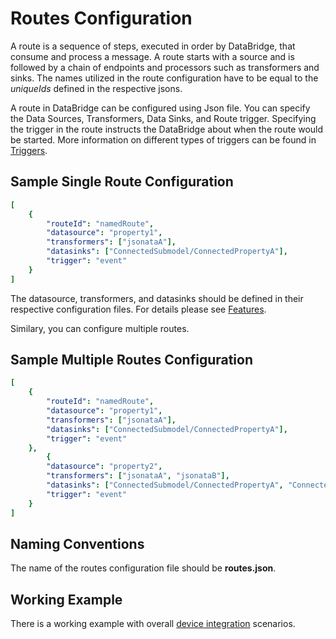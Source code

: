 # Routes Configuration
A route is a sequence of steps, executed in order by DataBridge, that consume and process a message. A route starts with a source and is followed by a chain of endpoints and processors such as transformers and sinks. The names utilized in the route configuration have to be equal to the *uniqueIds* defined in the respective jsons.

A route in DataBridge can be configured using Json file. You can specify the Data Sources, Transformers, Data Sinks, and Route trigger. Specifying the trigger in the route instructs the DataBridge about when the route would be started. More information on different types of triggers can be found in [Triggers](./triggers/index.md).

## Sample Single Route Configuration
```yaml
[
	{
		"routeId": "namedRoute",
		"datasource": "property1",
		"transformers": ["jsonataA"],
		"datasinks": ["ConnectedSubmodel/ConnectedPropertyA"],
		"trigger": "event"
	}
]
```
The datasource, transformers, and datasinks should be defined in their respective configuration files. For details please see [Features](../index.md#features).

Similary, you can configure multiple routes.

## Sample Multiple Routes Configuration
```yaml
[
	{
		"routeId": "namedRoute",
		"datasource": "property1",
		"transformers": ["jsonataA"],
		"datasinks": ["ConnectedSubmodel/ConnectedPropertyA"],
		"trigger": "event"
	},
        {
		"datasource": "property2",
		"transformers": ["jsonataA", "jsonataB"],
		"datasinks": ["ConnectedSubmodel/ConnectedPropertyA", "ConnectedSubmodel/ConnectedPropertyB"],
		"trigger": "event"
	}
]
```
## Naming Conventions
The name of the routes configuration file should be **routes.json**.

## Working Example
There is a working example with overall [device integration](https://github.com/eclipse-basyx/basyx-java-examples/tree/main/basyx.examples.deviceintegration/src/main/resources) scenarios.